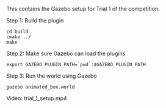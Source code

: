 This contains the Gazebo setup for Trial 1 of the competition.

Step 1: Build the plugin
```mkdir build
cd build
cmake ../
make
```
Step 2: Make sure Gazebo can load the plugins

```export GAZEBO_PLUGIN_PATH=`pwd`:$GAZEBO_PLUGIN_PATH```

Step 3: Run the world using Gazebo

```cd ~/trial_1_setup
gazebo animated_box.world
```
Video: trial_1_setup.mp4

